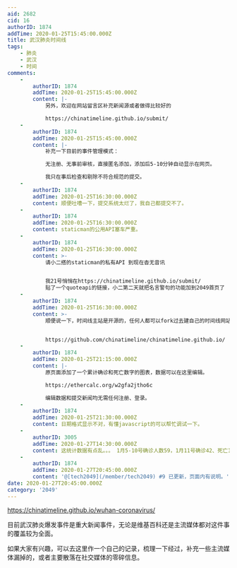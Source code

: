 ```yaml
---
aid: 2682
cid: 16
authorID: 1874
addTime: 2020-01-25T15:45:00.000Z
title: 武汉肺炎时间线
tags:
    - 肺炎
    - 武汉
    - 时间
comments:
    -
        authorID: 1874
        addTime: 2020-01-25T15:45:00.000Z
        content: |-
            另外，欢迎在网站留言区补充新闻源或者做得比较好的

            https://chinatimeline.github.io/submit/
    -
        authorID: 1874
        addTime: 2020-01-25T15:45:00.000Z
        content: |-
            补充一下目前的事件管理模式：

            无注册、无事前审核，直接匿名添加，添加后5-10分钟自动显示在网页。

            我只在事后检查和剔除不符合规范的提交。
    -
        authorID: 1874
        addTime: 2020-01-25T16:30:00.000Z
        content: 顺便吐嘈一下，提交系统太烂了，我自己都提交不了。
    -
        authorID: 1874
        addTime: 2020-01-25T16:30:00.000Z
        content: staticman的公用API塞车严重。
    -
        authorID: 1874
        addTime: 2020-01-25T16:30:00.000Z
        content: >-
            请小二搭的staticman的私有API 到现在杳无音讯


            我21号悄悄在https://chinatimeline.github.io/submit/
            贴了一个quoteapi的链接，小二第二天就把名言警句的功能加到2049首页了
    -
        authorID: 1874
        addTime: 2020-01-25T16:30:00.000Z
        content: >-
            顺便说一下，时间线主站是开源的，任何人都可以fork过去建自己的时间线网站。互动图的源代码基于代码指纹的原因我不会公布，但是文字版故事线的源代码都在时间线主站项目里。


            https://github.com/chinatimeline/chinatimeline.github.io/
    -
        authorID: 1874
        addTime: 2020-01-25T21:15:00.000Z
        content: |-
            原页面添加了一个累计确诊和死亡数字的图表，数据可以在这里编辑。

            https://ethercalc.org/w2gfa2jtho6c

            编辑数据和提交新闻均无需任何注册、登录。
    -
        authorID: 1874
        addTime: 2020-01-25T21:30:00.000Z
        content: 日期格式显示不对，有懂javascript的可以帮忙调试一下。
    -
        authorID: 3005
        addTime: 2020-01-27T14:30:00.000Z
        content: 这统计数据有点乱。。。 1月5-10号确诊人数59，1月11号确诊42、死亡1、治愈2，59-45=14人是被失踪了么。。。
    -
        authorID: 1874
        addTime: 2020-01-27T20:45:00.000Z
        content: '@[tech2049](/member/tech2049) #9 已更新，页面内有说明。'
date: 2020-01-27T20:45:00.000Z
category: '2049'
---
```


https://chinatimeline.github.io/wuhan-coronavirus/

目前武汉肺炎爆发事件是重大新闻事件，无论是维基百科还是主流媒体都对这件事的覆盖较为全面。

如果大家有兴趣，可以去这里作一个自己的记录，梳理一下经过，补充一些主流媒体漏掉的，或者主要散落在社交媒体的零碎信息。
